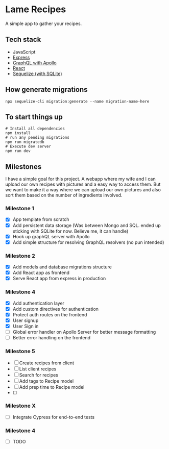 # Lame Recipes

A simple app to gather your recipes.

## Tech stack

- JavaScript
- [Express](https://expressjs.com/)
- [GraphQL with Apollo](https://graphql.org/)
- [React](https://reactjs.org/)
- [Sequelize (with SQLite)](https://sequelize.org/)

## How generate migrations

```shell
npx sequelize-cli migration:generate --name migration-name-here
```

## To start things up

```shell
# Install all dependencies
npm install
# run any pending migrations
npm run migratedb
# Execute dev server
npm run dev
```

## Milestones

I have a simple goal for this project. A webapp where my wife and I can upload our own recipes with pictures and a easy way to access them. But we want to make it a way where we can upload our own pictures and also sort them based on the number of ingredients involved.

### Milestone 1

- [x] App template from scratch
- [x] Add persistent data storage (Was between Mongo and SQL. ended up sticking with SQLite for now. Believe me, it can handle)
- [x] Hook up graphQL server with Apollo
- [x] Add simple structure for resolving GraphQL resolvers (no pun intended)

### Milestone 2

- [x] Add models and database migrations structure
- [x] Add React app as frontend
- [x] Serve React app from express in production

### Milestone 4

- [x] Add authentication layer
- [x] Add custom directives for authentication
- [x] Protect auth routes on the frontend
- [x] User signup
- [x] User Sign in
- [ ] Global error handler on Apollo Server for better message formatting
- [ ] Better error handling on the frontend

### Milestone 5

- [ ] Create recipes from client
- [ ] List client recipes
- [ ] Search for recipes
- [ ] Add tags to Recipe model
- [ ] Add prep time to Recipe model
- [ ] 

### Milestone X

- [ ] Integrate Cypress for end-to-end tests

### Milestone 4

- [ ] TODO
